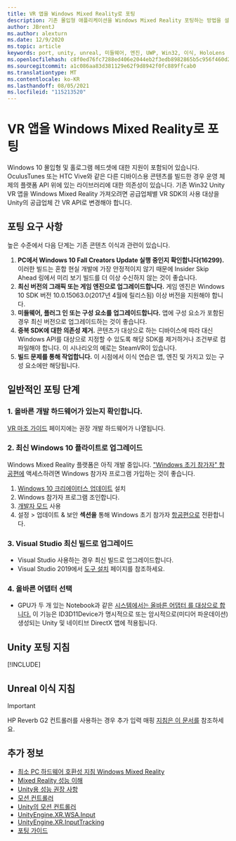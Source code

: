 ```yaml
---
title: VR 앱을 Windows Mixed Reality로 포팅
description: 기존 몰입형 애플리케이션을 Windows Mixed Reality 포팅하는 방법을 설명하는 단계별 연습입니다.
author: JBrentJ
ms.author: alexturn
ms.date: 12/9/2020
ms.topic: article
keywords: port, unity, unreal, 미들웨어, 엔진, UWP, Win32, 이식, HoloLens 1세대, 혼합 현실 헤드셋, windows mixed reality 헤드셋, 마이그레이션, Windows 10, 입력 매핑,
ms.openlocfilehash: c8f0ed76fc7288ed406e2044eb2f3edb8982865b5c956f460d2bc1b815e503df
ms.sourcegitcommit: a1c086aa83d381129e62f9d8942f0fc889ffcab0
ms.translationtype: MT
ms.contentlocale: ko-KR
ms.lasthandoff: 08/05/2021
ms.locfileid: "115213520"
---
```

# <a name="porting-vr-apps-to-windows-mixed-reality"></a>VR 앱을 Windows Mixed Reality로 포팅

Windows 10 몰입형 및 홀로그램 헤드셋에 대한 지원이 포함되어 있습니다. OculusTunes 또는 HTC Vive와 같은 다른 디바이스용 콘텐츠를 빌드한 경우 운영 체제의 플랫폼 API 위에 있는 라이브러리에 대한 의존성이 있습니다. 기존 Win32 Unity VR 앱을 Windows Mixed Reality 가져오려면 공급업체별 VR SDK의 사용 대상을 Unity의 공급업체 간 VR API로 변경해야 합니다.

## <a name="porting-requirements"></a>포팅 요구 사항

높은 수준에서 다음 단계는 기존 콘텐츠 이식과 관련이 있습니다.
1. **PC에서 Windows 10 Fall Creators Update 실행 중인지 확인합니다(16299).** 이러한 빌드는 혼합 현실 개발에 가장 안정적이지 않기 때문에 Insider Skip Ahead 링에서 미리 보기 빌드를 더 이상 수신하지 않는 것이 좋습니다.
2. **최신 버전의 그래픽 또는 게임 엔진으로 업그레이드합니다.** 게임 엔진은 Windows 10 SDK 버전 10.0.15063.0(2017년 4월에 릴리스됨) 이상 버전을 지원해야 합니다.
3. **미들웨어, 플러그 인 또는 구성 요소를 업그레이드합니다.** 앱에 구성 요소가 포함된 경우 최신 버전으로 업그레이드하는 것이 좋습니다.
4. **중복 SDK에 대한 의존성 제거.** 콘텐츠가 대상으로 하는 디바이스에 따라 대신 Windows API를 대상으로 지정할 수 있도록 해당 SDK를 제거하거나 조건부로 컴파일해야 합니다. 이 시나리오의 예로는 SteamVR이 있습니다.
5. **빌드 문제를 통해 작업합니다.** 이 시점에서 이식 연습은 앱, 엔진 및 가지고 있는 구성 요소에만 해당됩니다.

## <a name="common-porting-steps"></a>일반적인 포팅 단계

### <a name="1-make-sure-you-have-the-right-development-hardware"></a>1. 올바른 개발 하드웨어가 있는지 확인합니다.

[VR 마조 가이드](/windows/mixed-reality/enthusiast-guide/windows-mixed-reality-minimum-pc-hardware-compatibility-guidelines) 페이지에는 권장 개발 하드웨어가 나열됩니다.

### <a name="2-upgrade-to-the-latest-flight-of-windows-10"></a>2. 최신 Windows 10 플라이트로 업그레이드

Windows Mixed Reality 플랫폼은 아직 개발 중입니다. ["Windows 초기 참가자" 항공편에](https://insider.windows.com/) 액세스하려면 Windows 참가자 프로그램 가입하는 것이 좋습니다.
1. [Windows 10 크리에이터스 업데이트](https://www.microsoft.com/software-download/windows10) 설치
2. [](https://insider.windows.com/) Windows 참가자 프로그램 조인합니다.
3. [개발자 모드](/windows/uwp/get-started/enable-your-device-for-development) 사용
4. 설정 > 업데이트 & 보안 **섹션을** 통해 Windows 초기 참가자 [항공편으로](/archive/blogs/uktechnet/joining-insider-preview) 전환합니다.

### <a name="3-upgrade-to-the-most-recent-build-of-visual-studio"></a>3. Visual Studio 최신 빌드로 업그레이드
* Visual Studio 사용하는 경우 최신 빌드로 업그레이드합니다.
* Visual Studio 2019에서 [도구 설치](../install-the-tools.md#installation-checklist) 페이지를 참조하세요.

### <a name="4-choose-the-correct-adapter"></a>4. 올바른 어댑터 선택
* GPU가 두 개 있는 Notebook과 같은 [시스템에서는 올바른 어댑터 를 대상으로 합니다.](../native/rendering-in-directx.md#hybrid-graphics-pcs-and-mixed-reality-applications) 이 기능은 ID3D11Device가 명시적으로 또는 암시적으로(미디어 파운데이션) 생성되는 Unity 및 네이티브 DirectX 앱에 적용됩니다.

## <a name="unity-porting-guidance"></a>Unity 포팅 지침

[!INCLUDE[](includes/unity-porting-guidance.md)]

## <a name="unreal-porting-guidance"></a>Unreal 이식 지침

> [!IMPORTANT]
> HP Reverb G2 컨트롤러를 사용하는 경우 추가 입력 매핑 [지침은 이 문서를](../unreal/unreal-reverb-g2-controllers.md) 참조하세요.

## <a name="see-also"></a>추가 정보
* [최소 PC 하드웨어 호환성 지침 Windows Mixed Reality](/windows/mixed-reality/enthusiast-guide/windows-mixed-reality-minimum-pc-hardware-compatibility-guidelines)
* [Mixed Reality 성능 이해](../platform-capabilities-and-apis/understanding-performance-for-mixed-reality.md)
* [Unity용 성능 권장 사항](../unity/performance-recommendations-for-unity.md)
* [모션 컨트롤러](../../design/motion-controllers.md)
* [Unity의 모션 컨트롤러](../unity/motion-controllers-in-unity.md)
* [UnityEngine.XR.WSA.Input](https://docs.unity3d.com/ScriptReference/XR.WSA.Input.InteractionManager.html)
* [UnityEngine.XR.InputTracking](https://docs.unity3d.com/ScriptReference/XR.InputTracking.html)
* [포팅 가이드](porting-guides.md)